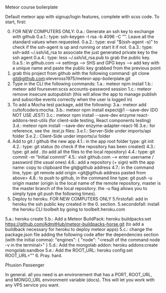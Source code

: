 Meteor course boilerplate

Default meteor app with signup/login features, complete with scss code.
To start, first:

0. FOR NEW COMPUTERS ONLY:
  0.a.: Generate an ssh key to exchange with github
    0.a.1.: type: ssh-keygen -t rsa -b 4096 -C "<the email to associate with this key>". Leave all the standard values when requested.
    0.a.2.: type: eval "$(ssh-agent -s)" to check if the ssh-agent is up and running or start it if not.
    0.a.3.: type: ssh-add ~/.ssh/id_rsa to associate the just generated private key to the ssh agent
    0.a.4.: type: less ~/.ssh/id_rsa.pub to grab the public key.
    0.a.5.: in github.com --> settings --> SHS and GPG keys --> add key with a unique name and paste the public key grabbed from the previous point
1. grab this project from github with the following command: git clone git@github.com:steveross1975/meteor-app-boilerplate.git
2. Type in the CLI the following commands:
  1.a.: meteor npm install
  1.b.: meteor add fourseven:scss accounts-password session
  1.c.: meteor remove insecure autopublish (this will allow the app to manage publish and subscribe events correctly when the user is logged in)
3. To add a Mocha test package, add the following:
  3.a.: meteor add cultofcoders:mocha.
  3.b.: meteor npm install expect@1 --save-dev (DO NOT USE JEST)
  3.c.: meteor npm install --save-dev enzyme react-addons-test-utils (for client-side testing, React components testing)
  3.d.: meteor npm install --save-dev enzyme-adapter-react-16
  3.e.: for reference, see the .test.js files:
    3.e.1.: Server-Side under imports/api folder
    3.e.2.: Client-Side under imports/ui folder
4. Add to git / github the new app
  4.1.: in the app root folder type: git init
  4.2.: type: git status (to check if the repository has been created)
  4.3.: type: git add . (to add all the files to the local repository)
  4.4.: type: git commit -m "Initial commit"
  4.5.: visit github.com --> enter username / password (the usual ones)
  4.6.: add a repository (+ sign) with the app name: copy to clipboard the git@github address
  4.7.: in the command line, type: git remote add origin <git@github address pasted from above>
  4.8.: to push to github, in the command line type: git push -u origin master (origin is the local name of the remote repository, master is the master branch of the local repository. the -u flag allows you to simply type git push the following times).
5. Deploy to heroku.
  FOR NEW COMPUTERS ONLY
  5.firstofall: add in heroku the ssh public key created in the 0. section.
  5.secondofall: install the heroku CLI toolbelt by going to toolbelt.heroku.com

  5.a.: heroku create <app-name>
  5.b.: Add a Meteor BuildPack: heroku buildpacks:set https://github.com/AdmitHub/meteor-buildpacks-horse.git (to add a buildback necessary for heroku to deploy meteor apps)
  5.c.: change the package.json file adding the following code after the dependencies section (with the initial comma):
  "engines": {
    "node": "<result of the command node -v in the terminal>"
  }
  5.d.: Add the mongolab addon: heroku addons:create mongolab:sandbox
  5.e.: Add the ROOT_URL: heroku config:set ROOT_URL="<URL of the heroku app>"
6. Pray. hard.

Phusion Passenger

In general. all you need is an environement that has a PORT, ROOT_URL, and MONGO_URL environment variable (docs). This will let you work with any VPS service you want.
